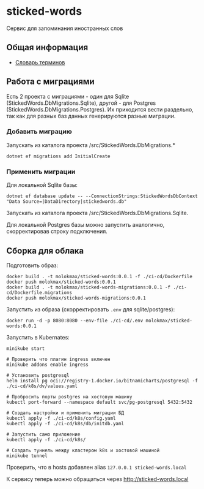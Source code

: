# sticked-words
Сервис для запоминания иностранных слов

## Общая информация

- [Словарь терминов](./docs/glossary.md)

## Работа с миграциями

Есть 2 проекта с миграциями - один для Sqlite (StickedWords.DbMigrations.Sqlite), другой - для Postgres (StickedWords.DbMigrations.Postgres). Их приходится вести раздельно, так как для разных баз данных генерируются разные миграции.

### Добавить миграцию

Запускать из каталога проекта /src/StickedWords.DbMigrations.*
```
dotnet ef migrations add InitialCreate
```

### Применить миграции
Для локальной Sqlite базы:
```
dotnet ef database update -- --ConnectionStrings:StickedWordsDbContext "Data Source=|DataDirectory|stickedwords.db"
```

Запускать из каталога проекта /src/StickedWords.DbMigrations.Sqlite.

Для локальной Postgres базы можно запустить аналогично, скорректировав строку подключения.

## Сборка для облака
Подготовить образ:
```
docker build . -t molokmax/sticked-words:0.0.1 -f ./ci-cd/Dockerfile
docker push molokmax/sticked-words:0.0.1
docker build . -t molokmax/sticked-words-migrations:0.0.1 -f ./ci-cd/Dockerfile.migrations
docker push molokmax/sticked-words-migrations:0.0.1
```

Запустить из образа (скорректировать `.env` для sqlite/postgres):
```
docker run -d -p 8080:8080 --env-file ./ci-cd/.env molokmax/sticked-words:0.0.1
```

Запустить в Kubernates:
```
minikube start

# Проверить что плагин ingress включен
minikube addons enable ingress

# Установить postgresql
helm install pg oci://registry-1.docker.io/bitnamicharts/postgresql -f ./ci-cd/k8s/dv/values.yaml

# Пробросить порты postgres на хостовую машину
kubectl port-forward --namespace default svc/pg-postgresql 5432:5432

# Создать настройки и применить миграции БД
kubectl apply -f ./ci-cd/k8s/config.yaml
kubectl apply -f ./ci-cd/k8s/db/initdb.yaml

# Запустить само приложение
kubectl apply -f ./ci-cd/k8s/

# Создать туннель между кластером k8s и хостовой машиной
minikube tunnel
```
Проверить, что в hosts добавлен alias `127.0.0.1 sticked-words.local`

К сервису теперь можно обращаться через http://sticked-words.local

